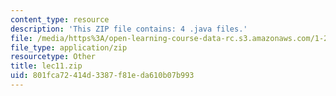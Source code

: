 ```yaml
---
content_type: resource
description: 'This ZIP file contains: 4 .java files.'
file: /media/https%3A/open-learning-course-data-rc.s3.amazonaws.com/1-204-computer-algorithms-in-systems-engineering-spring-2010/801fca72414d3387f81eda610b07b993_lec11.zip
file_type: application/zip
resourcetype: Other
title: lec11.zip
uid: 801fca72-414d-3387-f81e-da610b07b993
---
```

